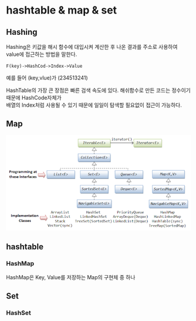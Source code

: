 # hashtable & map & set



## Hashing

Hashing은 키값을 해시 함수에 대입시켜 계산한 후 나온 결과를 주소로 사용하여 value에 접근하는 방법을 말한다.


    F(key)->HashCod->Index->Value

예를 들어 (key,vlue)가 (234513241)


HashTable의 가장 큰 장점은 빠른 검색 속도에 있다. 해쉬함수로 만든 코드는 정수이기 때문에 HashCode자체가    
배열의 Index처럼 사용될 수 있기 때문에 일일이 탐색할 필요없이 접근이 가능하다.

## Map

![img.png](img.png)

## hashtable

### HashMap

HashMap은 Key, Value를 저장하는 Map의 구현체 중 하나


## Set

### HashSet